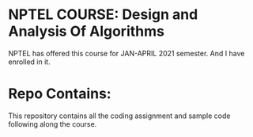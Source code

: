 # NPTEL COURSE: Design and Analysis Of Algorithms
NPTEL has offered this course for JAN-APRIL 2021 semester.
And I have enrolled in it.

# Repo Contains:
This repository contains all the coding assignment and sample code following along the course.
